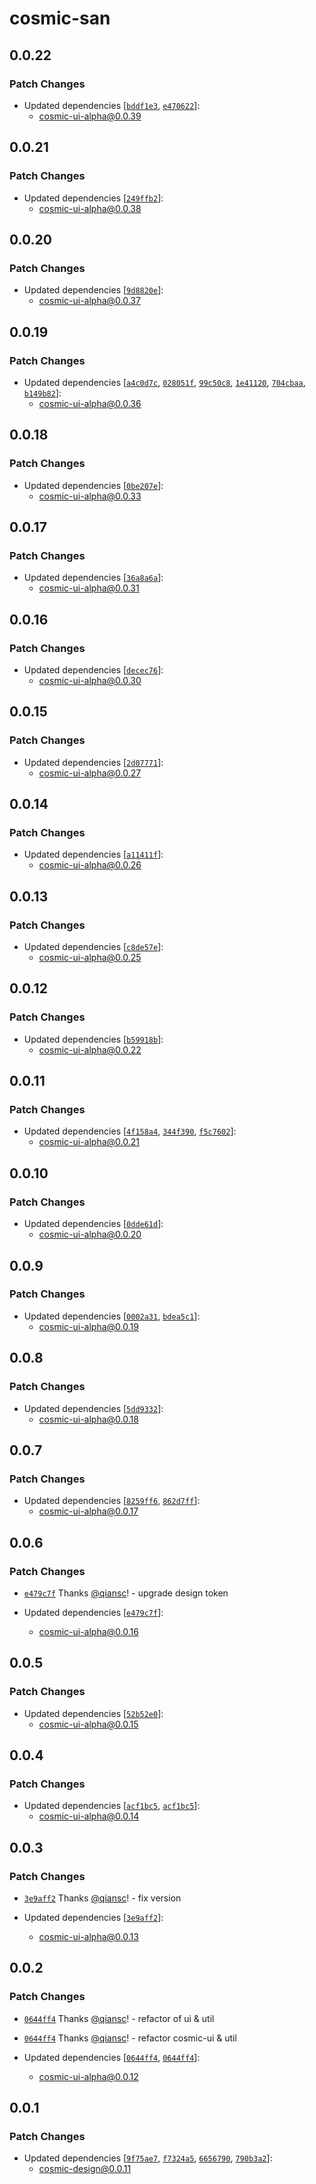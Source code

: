 # cosmic-san

## 0.0.22

### Patch Changes

-   Updated dependencies [[`bddf1e3`](https://github.com/searchfe/cosmic-design/commit/bddf1e37ddc265e01273b93a8d49a078395fb659), [`e470622`](https://github.com/searchfe/cosmic-design/commit/e470622135bd86363cc152e5bf9f79b1d5f9907a)]:
    -   cosmic-ui-alpha@0.0.39

## 0.0.21

### Patch Changes

-   Updated dependencies [[`249ffb2`](https://github.com/searchfe/cosmic-design/commit/249ffb20e8438e16a306d28d1a8d87e1956e5623)]:
    -   cosmic-ui-alpha@0.0.38

## 0.0.20

### Patch Changes

-   Updated dependencies [[`9d8820e`](https://github.com/searchfe/cosmic-design/commit/9d8820e796a264225ca8e57b7479bfc0e94cfda7)]:
    -   cosmic-ui-alpha@0.0.37

## 0.0.19

### Patch Changes

-   Updated dependencies [[`a4c0d7c`](https://github.com/searchfe/cosmic-design/commit/a4c0d7c8bc92d371fb128a3c66364f11ebaccf63), [`028051f`](https://github.com/searchfe/cosmic-design/commit/028051f612ef577ff9bd634ef5431ae40eae5ace), [`99c50c8`](https://github.com/searchfe/cosmic-design/commit/99c50c8c7b045319ab1c60336c4b6b451faca858), [`1e41120`](https://github.com/searchfe/cosmic-design/commit/1e411203b4586aeb86eb7c7bbbcb222671a63e37), [`704cbaa`](https://github.com/searchfe/cosmic-design/commit/704cbaa4afec63d9519bd3f010baf0fdf02470ba), [`b149b82`](https://github.com/searchfe/cosmic-design/commit/b149b8223375f0d6e83df6873799873ec1ae3f23)]:
    -   cosmic-ui-alpha@0.0.36

## 0.0.18

### Patch Changes

-   Updated dependencies [[`0be207e`](https://github.com/searchfe/cosmic-design/commit/0be207e9e43dfa718fa7dc21b7c124c6709a3250)]:
    -   cosmic-ui-alpha@0.0.33

## 0.0.17

### Patch Changes

-   Updated dependencies [[`36a8a6a`](https://github.com/searchfe/cosmic-design/commit/36a8a6a47f211560c50bf72225599a0945395af6)]:
    -   cosmic-ui-alpha@0.0.31

## 0.0.16

### Patch Changes

-   Updated dependencies [[`decec76`](https://github.com/searchfe/cosmic-design/commit/decec7635a81ce74116b8596f9f4360080c98f51)]:
    -   cosmic-ui-alpha@0.0.30

## 0.0.15

### Patch Changes

-   Updated dependencies [[`2d07771`](https://github.com/searchfe/cosmic-design/commit/2d07771ba9ce160a5624603449060aea21f4d4b2)]:
    -   cosmic-ui-alpha@0.0.27

## 0.0.14

### Patch Changes

-   Updated dependencies [[`a11411f`](https://github.com/searchfe/cosmic-design/commit/a11411f24edcc72fea03dd846d8a88ac6087c9ad)]:
    -   cosmic-ui-alpha@0.0.26

## 0.0.13

### Patch Changes

-   Updated dependencies [[`c8de57e`](https://github.com/searchfe/cosmic-design/commit/c8de57e169a3c2f504b5c5c4896650f5dd80aa29)]:
    -   cosmic-ui-alpha@0.0.25

## 0.0.12

### Patch Changes

-   Updated dependencies [[`b59918b`](https://github.com/searchfe/cosmic-design/commit/b59918b4ecfd7333fff1da141490b5d3defea578)]:
    -   cosmic-ui-alpha@0.0.22

## 0.0.11

### Patch Changes

-   Updated dependencies [[`4f158a4`](https://github.com/searchfe/cosmic-design/commit/4f158a4b396e836de8cb09ccc3615ccb64571d3b), [`344f390`](https://github.com/searchfe/cosmic-design/commit/344f3900bc66dd1041b5129b655f5de428ac9308), [`f5c7602`](https://github.com/searchfe/cosmic-design/commit/f5c7602b485d10661dc68d77c925b13830d0cae4)]:
    -   cosmic-ui-alpha@0.0.21

## 0.0.10

### Patch Changes

-   Updated dependencies [[`0dde61d`](https://github.com/searchfe/cosmic-design/commit/0dde61d25cd5aa38328e4c1c8f720d0981ba5215)]:
    -   cosmic-ui-alpha@0.0.20

## 0.0.9

### Patch Changes

-   Updated dependencies [[`0002a31`](https://github.com/searchfe/cosmic-design/commit/0002a311902e7f1f1c3a6c9644c87888c5dbe36f), [`bdea5c1`](https://github.com/searchfe/cosmic-design/commit/bdea5c1b5294db503516f6b451b780770dd3d15f)]:
    -   cosmic-ui-alpha@0.0.19

## 0.0.8

### Patch Changes

-   Updated dependencies [[`5dd9332`](https://github.com/searchfe/cosmic-design/commit/5dd93322e6c67b3ff361b97630522bf51d60fa08)]:
    -   cosmic-ui-alpha@0.0.18

## 0.0.7

### Patch Changes

-   Updated dependencies [[`8259ff6`](https://github.com/searchfe/cosmic-design/commit/8259ff63cd562add2215d0fdde0f678bfab3ad3a), [`862d7ff`](https://github.com/searchfe/cosmic-design/commit/862d7ff9ee13d4e696af255cfe011e39c9172149)]:
    -   cosmic-ui-alpha@0.0.17

## 0.0.6

### Patch Changes

-   [`e479c7f`](https://github.com/searchfe/cosmic-design/commit/e479c7fda2a814dbad653dd9718006e56e85c65d) Thanks [@qiansc](https://github.com/qiansc)! - upgrade design token

-   Updated dependencies [[`e479c7f`](https://github.com/searchfe/cosmic-design/commit/e479c7fda2a814dbad653dd9718006e56e85c65d)]:
    -   cosmic-ui-alpha@0.0.16

## 0.0.5

### Patch Changes

-   Updated dependencies [[`52b52e0`](https://github.com/searchfe/cosmic-design/commit/52b52e056014f269f6c002f172d9a80ee4727bb2)]:
    -   cosmic-ui-alpha@0.0.15

## 0.0.4

### Patch Changes

-   Updated dependencies [[`acf1bc5`](https://github.com/searchfe/cosmic-design/commit/acf1bc573034de7aa29d0cea3c5077a3105d4efc), [`acf1bc5`](https://github.com/searchfe/cosmic-design/commit/acf1bc573034de7aa29d0cea3c5077a3105d4efc)]:
    -   cosmic-ui-alpha@0.0.14

## 0.0.3

### Patch Changes

-   [`3e9aff2`](https://github.com/searchfe/cosmic-design/commit/3e9aff20e97e07c6b36e48461947187c3ae44b40) Thanks [@qiansc](https://github.com/qiansc)! - fix version

-   Updated dependencies [[`3e9aff2`](https://github.com/searchfe/cosmic-design/commit/3e9aff20e97e07c6b36e48461947187c3ae44b40)]:
    -   cosmic-ui-alpha@0.0.13

## 0.0.2

### Patch Changes

-   [`0644ff4`](https://github.com/searchfe/cosmic-design/commit/0644ff47be777e519a891cedeb2ae7d594aa693f) Thanks [@qiansc](https://github.com/qiansc)! - refactor of ui & util

*   [`0644ff4`](https://github.com/searchfe/cosmic-design/commit/0644ff47be777e519a891cedeb2ae7d594aa693f) Thanks [@qiansc](https://github.com/qiansc)! - refactor cosmic-ui & util

*   Updated dependencies [[`0644ff4`](https://github.com/searchfe/cosmic-design/commit/0644ff47be777e519a891cedeb2ae7d594aa693f), [`0644ff4`](https://github.com/searchfe/cosmic-design/commit/0644ff47be777e519a891cedeb2ae7d594aa693f)]:
    -   cosmic-ui-alpha@0.0.12

## 0.0.1

### Patch Changes

-   Updated dependencies [[`9f75ae7`](https://github.com/searchfe/cosmic-design/commit/9f75ae78bc165f2aa251098bc3e996a1e3c1e170), [`f7324a5`](https://github.com/searchfe/cosmic-design/commit/f7324a55c34c8d51b1a464bfbcda182dfc427d8e), [`6656790`](https://github.com/searchfe/cosmic-design/commit/6656790b99a160bab290c88e72cf65f90e6a8dd4), [`790b3a2`](https://github.com/searchfe/cosmic-design/commit/790b3a2aab16b8c194a816175ed92c8d546a1f9b)]:
    -   cosmic-design@0.0.11
